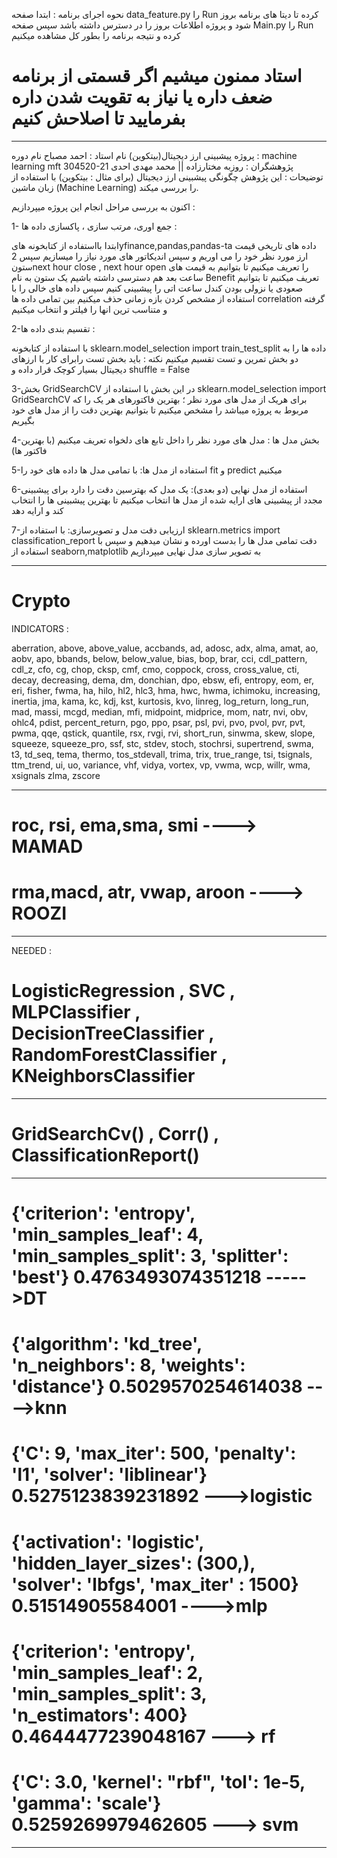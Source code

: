 نحوه اجرای برنامه :
ابتدا صفحه data_feature.py را Run کرده تا دیتا های برنامه بروز شود و پروژه اطلاعات بروز را در دسترس داشته باشد
سپس صفحه Main.py را Run کرده و نتیجه برنامه را بطور کل مشاهده میکنیم

#  استاد ممنون میشیم اگر قسمتی از برنامه ضعف داره یا نیاز به تقویت شدن داره  بفرمایید تا اصلاحش کنیم

-------------------------------------------------------------------------------------------------

پروژه پیشبینی ارز دیجیتال(بیتکوین)
نام استاد : احمد مصباح
نام دوره : machine learning mft 304520-21
پژوهشگران : روزبه مختارزاده  ||  محمد مهدی احدی
توضیحات : این پژوهش چگونگی پیشبینی ارز دیجیتال (برای مثال : بیتکوین) با استفاده از زبان ماشین (Machine Learning) را بررسی میکند.

اکنون به بررسی مراحل انجام این پروژه میپردازیم :


1- جمع اوری، مرتب سازی ، پاکسازی داده ها :

ابتدا بااستفاده از کتابخونه هایyfinance,pandas,pandas-ta داده های تاریخی قیمت ارز مورد نظر خود را می اوریم و سپس اندیکاتور های مورد نیاز را میسازیم
سپس 2 ستونnext hour close , next hour open را تعریف میکنیم تا بتوانیم به قیمت های ساعت بعد  هم دسترسی داشته باشیم
یک ستون به نام Benefit  تعریف میکنیم تا بتوانیم صعودی یا نزولی بودن کندل ساعت اتی را پیشبینی کنیم
سپس داده های خالی را با استفاده از مشخص کردن بازه زمانی  حذف میکنیم 
بین تمامی داده ها correlation گرفته و متناسب ترین انها را فیلتر و انتخاب میکنیم 

2-تقسیم بندی داده ها :

با استفاده از کتابخونه sklearn.model_selection import train_test_split  داده ها را به دو بخش تمرین و تست تقسیم میکنیم 
نکته : باید بخش تست رابرای کار با ارزهای دیجیتال بسیار کوچک قرار داده و shuffle =  False


3-بخش GridSearchCV 
در این بخش با استفاده از sklearn.model_selection import GridSearchCV برای هریک از مدل های مورد نظر ؛ بهترین فاکتورهای هر یک را که مربوط به پروژه میباشد را مشخص میکنیم تا بتوانیم بهترین دقت را از مدل های خود بگیریم


4-بخش مدل ها :
مدل های مورد نظر را داخل تابع های دلخواه تعریف میکنیم (با بهترین فاکتور ها)


5-استفاده از مدل ها:
با تمامی مدل ها داده های خود را fit و predict میکنیم


6-استفاده از مدل نهایی (دو بعدی):
یک مدل که بهترسین دقت را دارد برای پیشبینی مجدد از پیشبینی های ارایه شده از مدل ها انتخاب میکنیم تا بهترین پیشبینی ها را انتخاب کند و ارایه دهد


7-ارزیابی دقت مدل و تصویرسازی:
با استفاده از sklearn.metrics import classification_report دقت تمامی مدل ها را بدست اورده و نشان میدهیم و سپس با استفاده از seaborn,matplotlib  به تصویر سازی مدل نهایی میپردازیم


-----------------------------------------------------------------------------------------------------

# Crypto

INDICATORS :

aberration, above, above_value, accbands, ad, adosc, adx,
alma, amat, ao, aobv, apo, bbands,
below, below_value, bias, bop, brar, cci, cdl_pattern, cdl_z,
cfo, cg, chop, cksp, cmf, cmo, coppock, cross, cross_value,
cti, decay, decreasing, dema, dm, donchian, dpo, ebsw, efi,
entropy, eom, er, eri, fisher, fwma, ha, hilo, hl2, hlc3, hma, hwc,
hwma, ichimoku, increasing, inertia, jma, kama, kc, kdj, kst, kurtosis,
kvo, linreg, log_return, long_run, mad, massi, mcgd, median, mfi,
midpoint, midprice, mom, natr, nvi, obv, ohlc4, pdist, percent_return, pgo,
ppo, psar, psl, pvi, pvo, pvol, pvr, pvt, pwma, qqe, qstick, quantile,
rsx, rvgi, rvi, short_run, sinwma, skew, slope, squeeze,
squeeze_pro, ssf, stc, stdev, stoch, stochrsi, supertrend, swma, t3, td_seq,
tema, thermo, tos_stdevall, trima, trix, true_range, tsi, tsignals, ttm_trend,
ui, uo, variance, vhf, vidya, vortex, vp, vwma, wcp, willr, wma, xsignals
zlma, zscore

-----------------------------------------------------------------------------------------------------

# roc, rsi, ema,sma, smi ----> MAMAD

# rma,macd, atr, vwap, aroon ----> ROOZI

-----------------------------------------------------------------------------------------------------
NEEDED :

# LogisticRegression , SVC , MLPClassifier , DecisionTreeClassifier , RandomForestClassifier , KNeighborsClassifier

-----------------------------------------------------------------------------------------------------
# GridSearchCv() , Corr() , ClassificationReport()
-----------------------------------------------------------------------------------------------------

# {'criterion': 'entropy', 'min_samples_leaf': 4, 'min_samples_split': 3, 'splitter': 'best'} 0.4763493074351218 ----->DT

# {'algorithm': 'kd_tree', 'n_neighbors': 8, 'weights': 'distance'} 0.5029570254614038 ---->knn

# {'C': 9, 'max_iter': 500, 'penalty': 'l1', 'solver': 'liblinear'} 0.5275123839231892 --->logistic

# {'activation': 'logistic', 'hidden_layer_sizes': (300,), 'solver': 'lbfgs', 'max_iter' : 1500} 0.51514905584001 ---->mlp

# {'criterion': 'entropy', 'min_samples_leaf': 2, 'min_samples_split': 3, 'n_estimators': 400} 0.4644477239048167 ---> rf

# {'C': 3.0, 'kernel': "rbf", 'tol': 1e-5, 'gamma': 'scale'}  0.5259269979462605  ---> svm
-----------------------------------------------------------------------------------------------------
